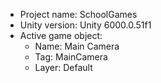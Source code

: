 <!-- UNITY CODE ASSIST INSTRUCTIONS START -->
- Project name: SchoolGames
- Unity version: Unity 6000.0.51f1
- Active game object:
  - Name: Main Camera
  - Tag: MainCamera
  - Layer: Default
<!-- UNITY CODE ASSIST INSTRUCTIONS END -->